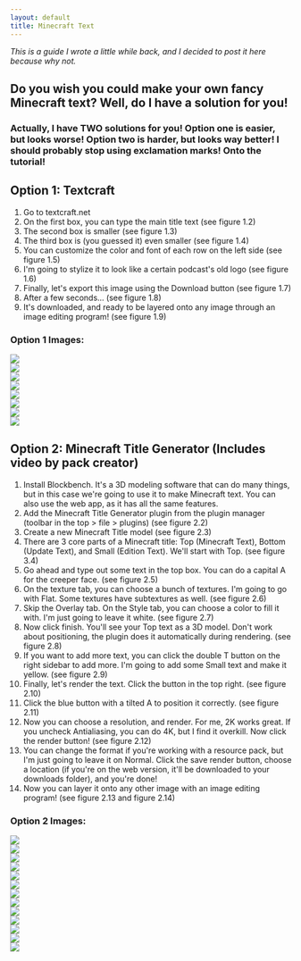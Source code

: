 ```yaml
---
layout: default
title: Minecraft Text
---
```

*This is a guide I wrote a little while back, and I decided to post it here because why not.*

## Do you wish you could make your own fancy Minecraft text? Well, do I have a solution for you!

### Actually, I have TWO solutions for you! Option one is easier, but looks worse! Option two is harder, but looks way better! I should probably stop using exclamation marks! Onto the tutorial!

## Option 1: Textcraft
1. Go to textcraft.net
2. On the first box, you can type the main title text (see figure 1.2)
3. The second box is smaller (see figure 1.3)
4. The third box is (you guessed it) even smaller (see figure 1.4)
5. You can customize the color and font of each row on the left side (see figure 1.5)
6. I'm going to stylize it to look like a certain podcast's old logo (see figure 1.6)
7. Finally, let's export this image using the Download button (see figure 1.7)
8. After a few seconds... (see figure 1.8)
9. It's downloaded, and ready to be layered onto any image through an image editing program! (see figure 1.9)

### Option 1 Images:
![](/images/minecraft-text/1-2.jpg)  
![](/images/minecraft-text/1-3.jpg)  
![](/images/minecraft-text/1-4.jpg)  
![](/images/minecraft-text/1-5.jpg)  
![](/images/minecraft-text/1-6.jpg)  
![](/images/minecraft-text/1-7.jpg)  
![](/images/minecraft-text/1-8.jpg)  
![](/images/minecraft-text/1-9.jpg)


## Option 2: Minecraft Title Generator (Includes video by pack creator)
1. Install Blockbench. It's a 3D modeling software that can do many things, but in this case we're going to use it to make Minecraft text. You can also use the web app, as it has all the same features.
2. Add the Minecraft Title Generator plugin from the plugin manager (toolbar in the top > file > plugins) (see figure 2.2)
3. Create a new Minecraft Title model (see figure 2.3)
4. There are 3 core parts of a Minecraft title: Top (Minecraft Text), Bottom (Update Text), and Small (Edition Text). We'll start with Top. (see figure 3.4)
5. Go ahead and type out some text in the top box. You can do a capital A for the creeper face. (see figure 2.5)
6. On the texture tab, you can choose a bunch of textures. I'm going to go with Flat. Some textures have subtextures as well. (see figure 2.6)
7. Skip the Overlay tab. On the Style tab, you can choose a color to fill it with. I'm just going to leave it white. (see figure 2.7)
8. Now click finish. You'll see your Top text as a 3D model. Don't work about positioning, the plugin does it automatically during rendering. (see figure 2.8)
9. If you want to add more text, you can click the double T button on the right sidebar to add more. I'm going to add some Small text and make it yellow. (see figure 2.9)
10. Finally, let's render the text. Click the button in the top right. (see figure 2.10)
11. Click the blue button with a tilted A to position it correctly. (see figure 2.11)
12. Now you can choose a resolution, and render. For me, 2K works great. If you uncheck Antialiasing, you can do 4K, but I find it overkill. Now click the render button! (see figure 2.12)
13. You can change the format if you're working with a resource pack, but I'm just going to leave it on Normal. Click the save render button, choose a location (if you're on the web version, it'll be downloaded to your downloads folder), and you're done! 
14. Now you can layer it onto any other image with an image editing program! (see figure 2.13 and figure 2.14)

### Option 2 Images:
![](/images/minecraft-text/2-2.jpg)  
![](/images/minecraft-text/2-3.jpg)  
![](/images/minecraft-text/2-4.jpg)  
![](/images/minecraft-text/2-5.jpg)  
![](/images/minecraft-text/2-6.jpg)  
![](/images/minecraft-text/2-7.jpg)  
![](/images/minecraft-text/2-8.jpg)  
![](/images/minecraft-text/2-9.jpg)  
![](/images/minecraft-text/2-10.jpg)  
![](/images/minecraft-text/2-11.jpg)  
![](/images/minecraft-text/2-12.jpg)  
![](/images/minecraft-text/2-13.jpg)  
![](/images/minecraft-text/2-14.jpg)  
